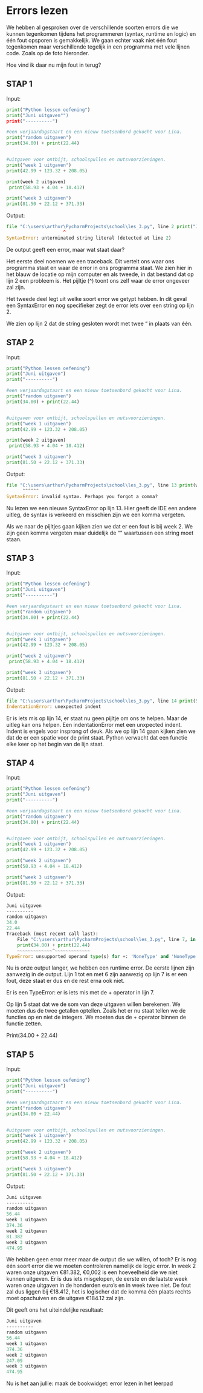 # Errors lezen

We hebben al gesproken over de verschillende soorten errors die we kunnen tegenkomen tijdens het programmeren (syntax, runtime en logic) en één fout opsporen is gemakkelijk. We gaan echter vaak niet één fout tegenkomen maar verschillende tegelijk in een programma met vele lijnen code. Zoals op de foto hieronder.

Hoe vind ik daar nu mijn fout in terug?

## STAP 1

Input:
```python
print("Python lessen oefening")
print("Juni uitgaven"")
print("----------")

#een verjaardagstaart en een nieuw toetsenbord gekocht voor Lina.
print("random uitgaven")
print(34.00) + print(22.44)


#uitgaven voor ontbijt, schoolspullen en nutsvoorzieningen.
print("week 1 uitgaven")
print(42.99 + 123.32 + 208.05)

print(week 2 uitgaven)
 print(58.93 + 4.04 + 18.412)

print("week 3 uitgaven")
print(81.50 + 22.12 + 371.33)
```
Output:

```python
file "C:\users\arthur\PycharmProjects\school\les_3.py", line 2 print("Juni uitgaven"")
                     ^
SyntaxError: unterminated string literal (detected at line 2)
```

De output geeft een error, maar wat staat daar?

Het eerste deel noemen we een traceback. Dit vertelt ons waar ons programma staat en waar de error in ons programma staat. We zien hier in het blauw de locatie op mijn computer en als tweede, in dat bestand dat op lijn 2 een probleem is. Het pijltje (^) toont ons zelf waar de error ongeveer zal zijn.

Het tweede deel legt uit welke soort error we getypt hebben. In dit geval een SyntaxError en nog specifieker zegt de error iets over een string op lijn 2.

We zien op lijn 2 dat de string gesloten wordt met twee “ in plaats van één.

## STAP 2
Input: 
```python
print("Python lessen oefening")
print("Juni uitgaven")
print("----------")

#een verjaardagstaart en een nieuw toetsenbord gekocht voor Lina.
print("random uitgaven")
print(34.00) + print(22.44)


#uitgaven voor ontbijt, schoolspullen en nutsvoorzieningen.
print("week 1 uitgaven")
print(42.99 + 123.32 + 208.05)

print(week 2 uitgaven)
 print(58.93 + 4.04 + 18.412)

print("week 3 uitgaven")
print(81.50 + 22.12 + 371.33)
```
Output:
```python
file "C:\users\arthur\PycharmProjects\school\les_3.py", line 13 print(week 2 uitgaven)
      ^^^^^^
SyntaxError: invalid syntax. Perhaps you forgot a comma?
```
Nu lezen we een nieuwe SyntaxError op lijn 13. Hier geeft de IDE een andere uitleg, de syntax is verkeerd en misschien zijn we een komma vergeten.

Als we naar de pijltjes gaan kijken zien we dat er een fout is bij week 2. We zijn geen komma vergeten maar duidelijk de “” waartussen een string moet staan. 

## STAP 3
Input: 
```python
print("Python lessen oefening")
print("Juni uitgaven")
print("----------")

#een verjaardagstaart en een nieuw toetsenbord gekocht voor Lina.
print("random uitgaven")
print(34.00) + print(22.44)


#uitgaven voor ontbijt, schoolspullen en nutsvoorzieningen.
print("week 1 uitgaven")
print(42.99 + 123.32 + 208.05)

print("week 2 uitgaven")
 print(58.93 + 4.04 + 18.412)

print("week 3 uitgaven")
print(81.50 + 22.12 + 371.33)
```
Output:
```python
file "C:\users\arthur\PycharmProjects\school\les_3.py", line 14 print(58.93 + 4.04 + 18.412)
IndentationError: unexpected indent
```
Er is iets mis op lijn 14, er staat nu geen pijltje om ons te helpen. Maar de uitleg kan ons helpen. Een indentationError met een unxpected indent. Indent is engels voor insprong of deuk. Als we op lijn 14 gaan kijken zien we dat de er een spatie voor de print staat. Python verwacht dat een functie elke keer op het begin van de lijn staat.


## STAP 4
Input: 
```python
print("Python lessen oefening")
print("Juni uitgaven")
print("----------")

#een verjaardagstaart en een nieuw toetsenbord gekocht voor Lina.
print("random uitgaven")
print(34.00) + print(22.44)


#uitgaven voor ontbijt, schoolspullen en nutsvoorzieningen.
print("week 1 uitgaven")
print(42.99 + 123.32 + 208.05)

print("week 2 uitgaven")
print(58.93 + 4.04 + 18.412)

print("week 3 uitgaven")
print(81.50 + 22.12 + 371.33)
```
Output:
```python
Juni uitgaven
----------
random uitgaven
34.0
22.44
Traceback (most recent call last):
    File "C:\users\arthur\PycharmProjects\school\les_3.py", line 7, in <module> 
    print(34.00) + print(22.44)
    ~~~~~~~~~~~~~^~~~~~~~~~~~~~
TypeError: unsupported operand type(s) for +: 'NoneType' and 'NoneType'
```
Nu is onze output langer, we hebben een runtime error. De eerste lijnen zijn aanwezig in de output. Lijn 1 tot en met 6 zijn aanwezig op lijn 7 is er een fout, deze staat er dus en de rest erna ook niet.

Er is een TypeError: er is iets mis met de + operator in lijn 7.

Op lijn 5 staat dat we de som van deze uitgaven willen berekenen. We moeten dus de twee getallen optellen. Zoals het er nu staat tellen we de functies op en niet de integers. We moeten dus de + operator binnen de functie zetten.

Print(34.00 + 22.44)

## STAP 5
Input: 
```python
print("Python lessen oefening")
print("Juni uitgaven")
print("----------")

#een verjaardagstaart en een nieuw toetsenbord gekocht voor Lina.
print("random uitgaven")
print(34.00 + 22.44)


#uitgaven voor ontbijt, schoolspullen en nutsvoorzieningen.
print("week 1 uitgaven")
print(42.99 + 123.32 + 208.05)

print("week 2 uitgaven")
print(58.93 + 4.04 + 18.412)

print("week 3 uitgaven")
print(81.50 + 22.12 + 371.33)
```
Output:
```python
Juni uitgaven
----------
random uitgaven
56.44
week 1 uitgaven
374.36
week 2 uitgaven
81.382
week 3 uitgaven
474.95
```
We hebben geen error meer maar de output die we willen, of toch? Er is nog één soort error die we moeten controleren namelijk de logic error. In week 2 waren onze uitgaven €81.382, €0,002 is een hoeveelheid die we niet kunnen uitgeven. Er is dus iets misgelopen, de eerste en de laatste week waren onze uitgaven in de honderden euro’s en in week twee niet. De fout zal dus liggen bij €18.412, het is logischer dat de komma één plaats rechts moet opschuiven en de uitgave €184.12 zal zijn.

Dit geeft ons het uiteindelijke resultaat: 
```python
Juni uitgaven
----------
random uitgaven
56.44
week 1 uitgaven
374.36
week 2 uitgaven
247.09
week 3 uitgaven
474.95
```

Nu is het aan jullie: maak de bookwidget: error lezen in het leerpad